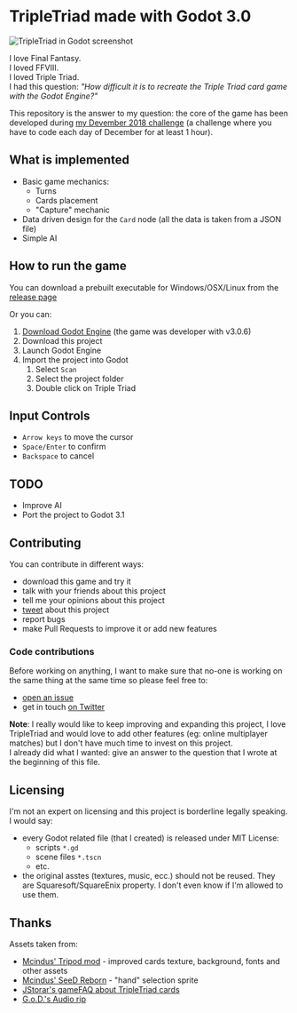 # TripleTriad made with Godot 3.0

![TripleTriad in Godot screenshot](https://imgur.com/RwKigsz.jpg)

I love Final Fantasy.  
I loved FFVIII.  
I loved Triple Triad.  
I had this question: *"How difficult it is to recreate the Triple Triad card game with the Godot Engine?"*

This repository is the answer to my question: the core of the game has been developed during [my Devember 2018 challenge](https://davcri.github.io/posts/devember2018-retrospective/) (a challenge where
you have to code each day of December for at least 1 hour).

## What is implemented

- Basic game mechanics:
   - Turns
   - Cards placement
   - "Capture" mechanic
- Data driven design for the `Card` node (all the data is taken from a JSON file)
- Simple AI

## How to run the game

You can download a prebuilt executable for Windows/OSX/Linux from the [release page](https://github.com/crystal-bit/triple-triad-godot/releases/latest)

Or you can:

1. [Download Godot Engine](https://godotengine.org/download/) (the game was developer with v3.0.6)
2. Download this project
3. Launch Godot Engine
4. Import the project into Godot
   1. Select `Scan`
   2. Select the project folder
   3. Double click on Triple Triad

## Input Controls

- `Arrow keys` to move the cursor
- `Space/Enter` to confirm
- `Backspace` to cancel

## TODO

- Improve AI
- Port the project to Godot 3.1

## Contributing

You can contribute in different ways:

- download this game and try it
- talk with your friends about this project
- tell me your opinions about this project
- [tweet](https://twitter.com/dav__cri) about this project
- report bugs
- make Pull Requests to improve it or add new features

### Code contributions

Before working on anything, I want to make sure that no-one is working
on the same thing at the same time so please feel free to:

- [open an issue](https://github.com/crystal-bit/triple-triad-godot/issues/new)
- get in touch [on Twitter](https://twitter.com/dav__cri) 

**Note**: I really would like to keep improving and expanding this
project, I love TripleTriad and would love to add other features (eg: online multiplayer matches)
but I don't have much time to invest on this project.  
I already did what I wanted: give an answer to the question that I wrote at the beginning of this 
file. 

## Licensing

I'm not an expert on licensing and this project is borderline legally speaking. I would say:

- every Godot related file (that I created) is released under MIT License:
  - scripts `*.gd`
  - scene files `*.tscn`
  - etc.
- the original asstes (textures, music, ecc.) should not be reused. They are Squaresoft/SquareEnix property. I don't even know if I'm allowed to use them.

## Thanks

Assets taken from: 

- [Mcindus' Tripod mod](http://forums.qhimm.com/index.php?topic=15301.0) - improved cards texture, background, fonts and other assets
- [Mcindus' SeeD Reborn](http://forums.qhimm.com/index.php?topic=15320.0) - "hand" selection sprite
- [JStorar's gameFAQ about TripleTriad cards](https://gamefaqs.gamespot.com/pc/197342-final-fantasy-viii/faqs/4906)
- [G.o.D.'s Audio rip](http://spritedatabase.net/file/17746/Sounds)
